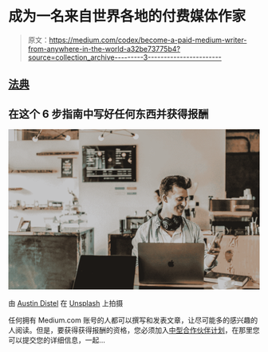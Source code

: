 # 成为一名来自世界各地的付费媒体作家

> 原文：<https://medium.com/codex/become-a-paid-medium-writer-from-anywhere-in-the-world-a32be73775b4?source=collection_archive---------3----------------------->

## [法典](http://medium.com/codex)

## 在这个 6 步指南中写好任何东西并获得报酬

![](img/5a844e616e42fab85bdbdf25a519573f.png)

由 [Austin Distel](https://unsplash.com/@austindistel?utm_source=medium&utm_medium=referral) 在 [Unsplash](https://unsplash.com?utm_source=medium&utm_medium=referral) 上拍摄

任何拥有 Medium.com 账号的人都可以撰写和发表文章，让尽可能多的感兴趣的人阅读。但是，要获得获得报酬的资格，您必须加入[中型合作伙伴计划](https://medium.com/me/partner/dashboard)，在那里您可以提交您的详细信息，一起…